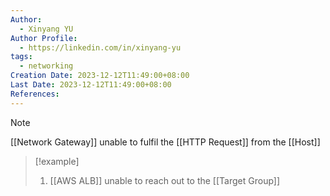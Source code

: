 ```yaml
---
Author:
  - Xinyang YU
Author Profile:
  - https://linkedin.com/in/xinyang-yu
tags:
  - networking
Creation Date: 2023-12-12T11:49:00+08:00
Last Date: 2023-12-12T11:49:00+08:00
References:
---
```

>[!note]
>[[Network Gateway]] unable to fulfil the [[HTTP Request]] from the [[Host]]

>[!example]
>1. [[AWS ALB]] unable to reach out to the [[Target Group]]